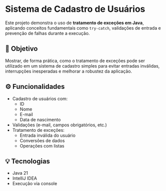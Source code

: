 # Sistema de Cadastro de Usuários

Este projeto demonstra o uso de **tratamento de exceções em Java**, aplicando conceitos fundamentais como `try-catch`, validações de entrada e prevenção de falhas durante a execução.

## 🎯 Objetivo

Mostrar, de forma prática, como o tratamento de exceções pode ser utilizado em um sistema de cadastro simples para evitar entradas inválidas, interrupções inesperadas e melhorar a robustez da aplicação.

## ⚙️ Funcionalidades

- Cadastro de usuários com:
  - ID
  - Nome
  - E-mail
  - Data de nascimento
- Validações (e-mail, campos obrigatórios, etc.)
- Tratamento de exceções:
  - Entrada inválida do usuário
  - Conversões de dados
  - Operações com listas

## 💡 Tecnologias

- Java 21
- IntelliJ IDEA
- Execução via console
